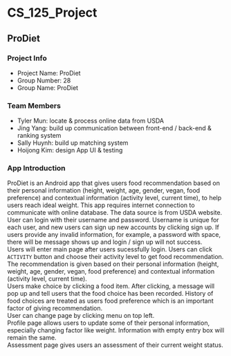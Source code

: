 # CS_125_Project

## ProDiet

### Project Info
- Project Name: ProDiet
- Group Number: 28
- Group Name: ProDiet

### Team Members
- Tyler Mun: locate & process online data from USDA
- Jing Yang: build up communication between front-end / back-end & ranking system
- Sally Huynh: build up matching system
- Hoijong Kim: design App UI & testing

### App Introduction
ProDiet is an Android app that gives users food recommendation based on their personal information (height, weight, age, gender, vegan, food preference) and contextual information (activity level, current time), to help users reach ideal weight. This app requires internet connection to communicate with online database. The data source is from USDA website.  
User can login with their username and password. Username is unique for each user, and new users can sign up new accounts by clicking sign up. If users provide any invalid information, for example, a password with space, there will be message shows up and login / sign up will not success.  
Users will enter main page after users sucessfully login. Users can click `ACTIVITY` button and choose their activity level to get food recommendation. The recommendation is given based on their personal information (height, weight, age, gender, vegan, food preference) and contextual information (activity level, current time).  
Users make choice by clicking a food item. After clicking, a message will pop up and tell users that the food choice has been recorded. History of food choices are treated as users food preference which is an important factor of giving recommendation.  
User can change page by clicking menu on top left.  
Profile page allows users to update some of their personal information, especially changing factor like weight. Information with empty entry box will remain the same.  
Assessment page gives users an assessment of their current weight status.